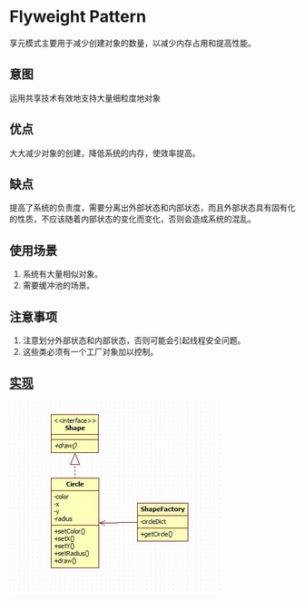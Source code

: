 # Flyweight Pattern

享元模式主要用于减少创建对象的数量，以减少内存占用和提高性能。

## 意图

运用共享技术有效地支持大量细粒度地对象

## 优点

大大减少对象的创建，降低系统的内存，使效率提高。

## 缺点

提高了系统的负责度，需要分离出外部状态和内部状态，而且外部状态具有固有化的性质，不应该随着内部状态的变化而变化，否则会造成系统的混乱。

## 使用场景

1. 系统有大量相似对象。
2. 需要缓冲池的场景。

## 注意事项

1. 注意划分外部状态和内部状态，否则可能会引起线程安全问题。
2. 这些类必须有一个工厂对象加以控制。

## [实现](https://github.com/shiyangqin/Qinsy/tree/master/design_patterns/flyweight_pattern)

<img src="img/FlyweightPattern.jpg" />
